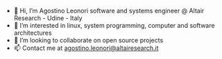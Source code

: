 - 👋 Hi, I’m Agostino Leonori software and systems engineer @ Altair Research - Udine - Italy
- 👀 I’m interested in linux, system programming, computer and software architectures
- 💞️ I’m looking to collaborate on open source projects
- 📫 Contact me at agostino.leonori@altairesearch.it

<!---
altairesearch/altairesearch is a ✨ special ✨ repository because its `README.md` (this file) appears on your GitHub profile.
You can click the Preview link to take a look at your changes.
--->
